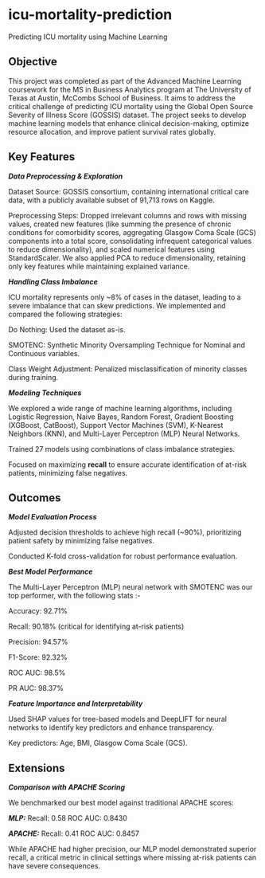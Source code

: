 # icu-mortality-prediction
Predicting ICU mortality using Machine Learning

## Objective
This project was completed as part of the Advanced Machine Learning coursework for the MS in Business Analytics program at The University of Texas at Austin, McCombs School of Business. It aims to address the critical challenge of predicting ICU mortality using the Global Open Source Severity of Illness Score (GOSSIS) dataset. The project seeks to develop machine learning models that enhance clinical decision-making, optimize resource allocation, and improve patient survival rates globally.

## Key Features

***Data Preprocessing & Exploration***

Dataset Source: GOSSIS consortium, containing international critical care data, with a publicly available subset of 91,713 rows on Kaggle.

Preprocessing Steps: Dropped irrelevant columns and rows with missing values, created new features (like summing the presence of chronic conditions for comorbidity scores, aggregating Glasgow Coma Scale (GCS) components into a total score, consolidating infrequent categorical values to reduce dimensionality), and scaled numerical features using StandardScaler. We also applied PCA to reduce dimensionality, retaining only key features while maintaining explained variance.


***Handling Class Imbalance***

ICU mortality represents only ~8% of cases in the dataset, leading to a severe imbalance that can skew predictions. We implemented and compared the following strategies:

Do Nothing: Used the dataset as-is.

SMOTENC: Synthetic Minority Oversampling Technique for Nominal and Continuous variables.

Class Weight Adjustment: Penalized misclassification of minority classes during training.


***Modeling Techniques***

We explored a wide range of machine learning algorithms, including Logistic Regression, Naive Bayes, Random Forest, Gradient Boosting (XGBoost, CatBoost), Support Vector Machines (SVM), K-Nearest Neighbors (KNN), and Multi-Layer Perceptron (MLP) Neural Networks.

Trained 27 models using combinations of class imbalance strategies.

Focused on maximizing **recall** to ensure accurate identification of at-risk patients, minimizing false negatives.


## Outcomes

***Model Evaluation Process***

Adjusted decision thresholds to achieve high recall (~90%), prioritizing patient safety by minimizing false negatives.

Conducted K-fold cross-validation for robust performance evaluation.



***Best Model Performance***

The Multi-Layer Perceptron (MLP) neural network with SMOTENC was our top performer, with the following stats :-

Accuracy: 92.71%

Recall: 90.18% (critical for identifying at-risk patients)

Precision: 94.57%

F1-Score: 92.32%

ROC AUC: 98.5%

PR AUC: 98.37%



***Feature Importance and Interpretability***

Used SHAP values for tree-based models and DeepLIFT for neural networks to identify key predictors and enhance transparency.

Key predictors: Age, BMI, Glasgow Coma Scale (GCS).


## Extensions

***Comparison with APACHE Scoring***

We benchmarked our best model against traditional APACHE scores:

_**MLP:**_
Recall: 0.58
ROC AUC: 0.8430


_**APACHE:**_
Recall: 0.41
ROC AUC: 0.8457

While APACHE had higher precision, our MLP model demonstrated superior recall, a critical metric in clinical settings where missing at-risk patients can have severe consequences.
